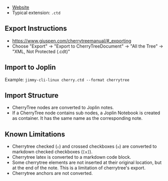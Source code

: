 - [Website](https://www.giuspen.net/cherrytree/)
- Typical extension: `.ctd`

## Export Instructions

- <https://www.giuspen.com/cherrytreemanual/#_exporting>
- Choose "Export" -> "Export to CherryTreeDocument" -> "All the Tree" -> "XML, Not Protected (.cdt)"

## Import to Joplin

Example: `jimmy-cli-linux cherry.ctd --format cherrytree`

## Import Structure

- CherryTree nodes are converted to Joplin notes.
- If a CherryTree node contains sub nodes, a Joplin Notebook is created as container. It has the same name as the corresponding note.

## Known Limitations

- Cherrytree checked (`☑`) and crossed checkboxes (`☒`) are converted to markdown checked checkboxes (`[x]`).
- Cherrytree latex is converted to a markdown code block.
- Some cherrytree elements are not inserted at their original location, but at the end of the note. This is a limitation of cherrytree's export.
- Cherrytree anchors are not converted.
